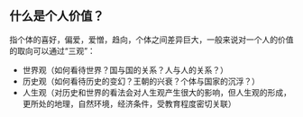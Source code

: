 ## 什么是个人价值？
指个体的喜好，偏爱，爱憎，趋向，个体之间差异巨大，一般来说对一个人的价值的取向可以通过“三观”：
- 世界观（如何看待世界？国与国的关系？人与人的关系？）
- 历史观（如何看待历史的变幻？王朝的兴衰？个体与国家的沉浮？）
- 人生观（对历史和世界的看法会对人生观产生很大的影响，但人生观的形成，更所处的地理，自然环境，经济条件，受教育程度密切关联）
